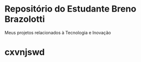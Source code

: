 # Repositório do Estudante Breno Brazolotti
Meus projetos relacionados à Tecnologia e Inovação
# cxvnjswd
